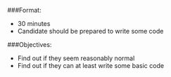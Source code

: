 ###Format:

* 30 minutes
* Candidate should be prepared to write some code

###Objectives:

* Find out if they seem reasonably normal
* Find out if they can at least write some basic code
